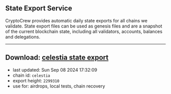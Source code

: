 ## State Export Service
CryptoCrew provides automatic daily state exports for all chains we validate. State export files can be used as genesis files and are a snapshot of the current blockchain state, including all validators, accounts, balances and delegations.

---
**Download: [celestia state export](https://dl-eu2.ccvalidators.com/SERVICE/celestia/celestia_export_2299310.json)**
---

- last updated: Sun Sep 08 2024 17:32:09
- chain id: `celestia`
- export height: `2299310`
- use for: airdrops, local tests, chain recovery
